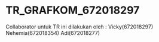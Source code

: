 # TR_GRAFKOM_672018297

Collaborator untuk TR ini dilakukan oleh :
Vicky(672018297)
Nehemia(672018354)
Adi(672018277)
